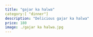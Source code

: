 ```yaml
---
title: "gajar ka halwa"
category:[ "dinner"]
description: "Delicious gajar ka halwa"
price: 180
image: ./gajar ka halwa.jpg
---
```


